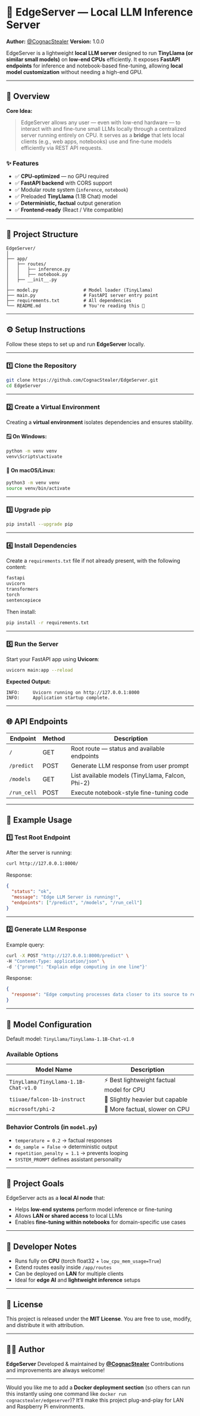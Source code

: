 # 🚀 EdgeServer — Local LLM Inference Server

**Author:** [@CognacStealer](https://github.com/CognacStealer)
**Version:** 1.0.0

EdgeServer is a lightweight **local LLM server** designed to run **TinyLlama (or similar small models)** on **low-end CPUs** efficiently.
It exposes **FastAPI endpoints** for inference and notebook-based fine-tuning, allowing **local model customization** without needing a high-end GPU.

---

## 🧩 Overview

**Core Idea:**

> EdgeServer allows any user — even with low-end hardware — to interact with and fine-tune small LLMs locally through a centralized server running entirely on CPU.
> It serves as a **bridge** that lets local clients (e.g., web apps, notebooks) use and fine-tune models efficiently via REST API requests.

### ✨ Features

* ✅ **CPU-optimized** — no GPU required
* ✅ **FastAPI backend** with CORS support
* ✅ Modular route system (`inference`, `notebook`)
* ✅ Preloaded **TinyLlama** (1.1B Chat) model
* ✅ **Deterministic, factual** output generation
* ✅ **Frontend-ready** (React / Vite compatible)

---

## 📁 Project Structure

```
EdgeServer/
│
├── app/
│   ├── routes/
│   │   ├── inference.py
│   │   ├── notebook.py
│   ├── __init__.py
│
├── model.py                 # Model loader (TinyLlama)
├── main.py                  # FastAPI server entry point
├── requirements.txt         # All dependencies
└── README.md                # You're reading this 🙂
```

---

## ⚙️ Setup Instructions

Follow these steps to set up and run **EdgeServer** locally.

---

### 1️⃣ Clone the Repository

```bash
git clone https://github.com/CognacStealer/EdgeServer.git
cd EdgeServer
```

---

### 2️⃣ Create a Virtual Environment

Creating a **virtual environment** isolates dependencies and ensures stability.

#### 🪟 On Windows:

```bash
python -m venv venv
venv\Scripts\activate
```

#### 🐧 On macOS/Linux:

```bash
python3 -m venv venv
source venv/bin/activate
```

---

### 3️⃣ Upgrade pip

```bash
pip install --upgrade pip
```

---

### 4️⃣ Install Dependencies

Create a `requirements.txt` file if not already present, with the following content:

```txt
fastapi
uvicorn
transformers
torch
sentencepiece
```

Then install:

```bash
pip install -r requirements.txt
```

---

### 5️⃣ Run the Server

Start your FastAPI app using **Uvicorn**:

```bash
uvicorn main:app --reload
```

**Expected Output:**

```
INFO:     Uvicorn running on http://127.0.0.1:8000
INFO:     Application startup complete.
```

---

## 🌐 API Endpoints

| Endpoint    | Method | Description                                      |
| ----------- | ------ | ------------------------------------------------ |
| `/`         | GET    | Root route — status and available endpoints      |
| `/predict`  | POST   | Generate LLM response from user prompt           |
| `/models`   | GET    | List available models (TinyLlama, Falcon, Phi-2) |
| `/run_cell` | POST   | Execute notebook-style fine-tuning code          |

---

## 🧠 Example Usage

### 1️⃣ Test Root Endpoint

After the server is running:

```bash
curl http://127.0.0.1:8000/
```

Response:

```json
{
  "status": "ok",
  "message": "Edge LLM Server is running!",
  "endpoints": ["/predict", "/models", "/run_cell"]
}
```

---

### 2️⃣ Generate LLM Response

Example query:

```bash
curl -X POST "http://127.0.0.1:8000/predict" \
-H "Content-Type: application/json" \
-d '{"prompt": "Explain edge computing in one line"}'
```

Response:

```json
{
  "response": "Edge computing processes data closer to its source to reduce latency and bandwidth."
}
```

---

## 🧩 Model Configuration

Default model:
`TinyLlama/TinyLlama-1.1B-Chat-v1.0`

### Available Options

| Model Name                           | Description                              |
| ------------------------------------ | ---------------------------------------- |
| `TinyLlama/TinyLlama-1.1B-Chat-v1.0` | ⚡ Best lightweight factual model for CPU |
| `tiiuae/falcon-1b-instruct`          | 🦅 Slightly heavier but capable          |
| `microsoft/phi-2`                    | 🧩 More factual, slower on CPU           |

### Behavior Controls (in `model.py`)

* `temperature = 0.2` → factual responses
* `do_sample = False` → deterministic output
* `repetition_penalty = 1.1` → prevents looping
* `SYSTEM_PROMPT` defines assistant personality

---

## 🧠 Project Goals

EdgeServer acts as a **local AI node** that:

* Helps **low-end systems** perform model inference or fine-tuning
* Allows **LAN or shared access** to local LLMs
* Enables **fine-tuning within notebooks** for domain-specific use cases

---

## 🧰 Developer Notes

* Runs fully on **CPU** (torch float32 + `low_cpu_mem_usage=True`)
* Extend routes easily inside `/app/routes`
* Can be deployed on **LAN** for multiple clients
* Ideal for **edge AI** and **lightweight inference** setups

---

## 🧾 License

This project is released under the **MIT License**.
You are free to use, modify, and distribute it with attribution.

---

## 👨‍💻 Author

**EdgeServer**
Developed & maintained by **[@CognacStealer](https://github.com/CognacStealer)**
Contributions and improvements are always welcome!

---

Would you like me to add a **Docker deployment section** (so others can run this instantly using one command like `docker run cognacstealer/edgeserver`)? It’ll make this project plug-and-play for LAN and Raspberry Pi environments.
